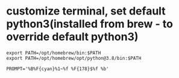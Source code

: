 # customize terminal, set default python3(installed from brew - to override default python3)

    export PATH=/opt/homebrew/bin:$PATH
    export PATH=/opt/homebrew/opt/python@3.8/bin:$PATH

    PROMPT='%B%F{cyan}%1~%f %F{178}$%f %b'